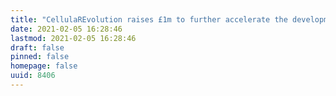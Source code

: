 ```yaml
---
title: "CellulaREvolution raises £1m to further accelerate the development of lab grown cells"
date: 2021-02-05 16:28:46
lastmod: 2021-02-05 16:28:46
draft: false
pinned: false
homepage: false
uuid: 8406
---
```


